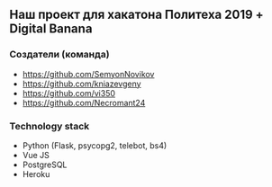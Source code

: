 ## Наш проект для хакатона Политеха 2019 + Digital Banana

### Создатели (команда)
* https://github.com/SemyonNovikov
* https://github.com/kniazevgeny
* https://github.com/vi350
* https://github.com/Necromant24

### Technology stack
* Python (Flask, psycopg2, telebot, bs4)
* Vue JS
* PostgreSQL
* Heroku
